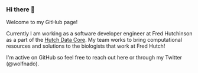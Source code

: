 ### Hi there 👋

Welcome to my GitHub page!

Currently I am working as a software developer engineer at Fred Hutchinson as a part of the [Hutch Data Core](https://www.fredhutch.org/en/research/shared-resources/core-facilities/hutch-data-core.html). My team works to bring computational resources and solutions to the biologists that work at Fred Hutch!

I'm active on GitHub so feel free to reach out here or through my Twitter (@wolfnado). 
<!--
**lakikowolfe/lakikowolfe** is a ✨ _special_ ✨ repository because its `README.md` (this file) appears on your GitHub profile.

Here are some ideas to get you started:

- 🔭 I’m currently working on ...
- 🌱 I’m currently learning ...
- 👯 I’m looking to collaborate on ...
- 🤔 I’m looking for help with ...
- 💬 Ask me about ...
- 📫 How to reach me: ...
- 😄 Pronouns: ...
- ⚡ Fun fact: ...
-->
